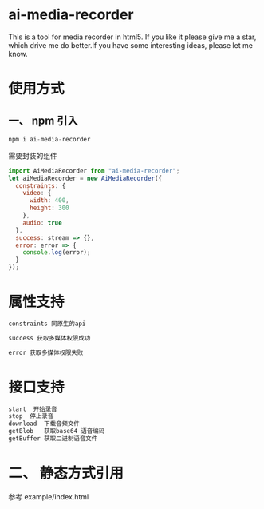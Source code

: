 # ai-media-recorder
This is a tool for media recorder in html5. If you like it please give me a star, which drive me do better.If you have some interesting ideas, please let me know.

# 使用方式
## 一、 npm 引入
```javascript
npm i ai-media-recorder
```

需要封装的组件

```javascript
import AiMediaRecorder from "ai-media-recorder";
let aiMediaRecorder = new AiMediaRecorder({
  constraints: {
    video: {
      width: 400,
      height: 300
    },
    audio: true
  },
  success: stream => {},
  error: error => {
    console.log(error);
  }
});
```

# 属性支持

```javascript
constraints 同原生的api
```

```javascript
success 获取多媒体权限成功
```

```javascript
error 获取多媒体权限失败
```

# 接口支持

```javascript
start  开始录音
stop  停止录音
download  下载音频文件
getBlob   获取base64 语音编码
getBuffer 获取二进制语音文件
```

# 二、 静态方式引用
参考 example/index.html
